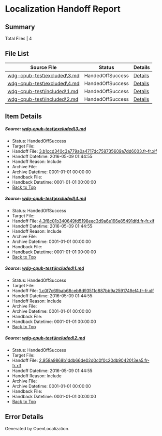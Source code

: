 # <a name='report-top'></a> Localization Handoff Report

## Summary
 Total Files | 4

## File List
 Source File | Status | Details 
 ----------- | ------ | ------- 
 [wdg-cpub-test\excluded\3.md](https://github.com/OpenLocalizationOrg/wdg-cpub-test/blob/f6fa27d86656be70fc37a84493c8b01f0e9da757/wdg-cpub-test/excluded/3.md) | HandedOffSuccess | [Details](#c9cf1a2f7f3dd61acbaaa2c579d30ef47523c03a17)
 [wdg-cpub-test\excluded\4.md](https://github.com/OpenLocalizationOrg/wdg-cpub-test/blob/e95f414da06b202506371c50b8dd54f8a9680420/wdg-cpub-test/excluded/4.md) | HandedOffSuccess | [Details](#ef14dbd33760351b057208e42b5460abe5573e1018)
 [wdg-cpub-test\included\1.md](https://github.com/OpenLocalizationOrg/wdg-cpub-test/blob/285d215583ed33400c6fc26dbc1ed8c02c3ff9df/wdg-cpub-test/included/1.md) | HandedOffSuccess | [Details](#7bae8076a5771865123be7112468b79e9d78a64025)
 [wdg-cpub-test\included\2.md](https://github.com/OpenLocalizationOrg/wdg-cpub-test/blob/4f1b72ae84de09766b0f3e9cd76043da053f1b60/wdg-cpub-test/included/2.md) | HandedOffSuccess | [Details](#f0391904a77efece1359efeca01b5a9a89eeb8c826)

## Item Details
##### <a name='c9cf1a2f7f3dd61acbaaa2c579d30ef47523c03a17'></a> Source: [wdg-cpub-test\excluded\3.md](https://github.com/OpenLocalizationOrg/wdg-cpub-test/blob/f6fa27d86656be70fc37a84493c8b01f0e9da757/wdg-cpub-test/excluded/3.md)
* Status: HandedOffSuccess
* Target File: 
* Handoff File: [3.b1ccd340c3a779a0a4717dc758735609a7dd6003.fr-fr.xlf](https://github.com/OpenLocalizationOrg/olhandoff/blob/85d014f17945770c66a3b7d59c5f92a0c2474df6/ol-handoff/OpenLocalizationOrg/wdg-cpub-test.fr-fr/master/3.b1ccd340c3a779a0a4717dc758735609a7dd6003.fr-fr.xlf)
* Handoff Datetime: 2016-05-09 01:44:55
* Handoff Reason: Include
* Archive File: 
* Archive Datetime: 0001-01-01 00:00:00
* Handback File: 
* Handback Datetime: 0001-01-01 00:00:00
* [Back to Top](#report-top)

##### <a name='ef14dbd33760351b057208e42b5460abe5573e1018'></a> Source: [wdg-cpub-test\excluded\4.md](https://github.com/OpenLocalizationOrg/wdg-cpub-test/blob/e95f414da06b202506371c50b8dd54f8a9680420/wdg-cpub-test/excluded/4.md)
* Status: HandedOffSuccess
* Target File: 
* Handoff File: [4.3f8c01b340649fd5198eec3d9a6e166e85491dfd.fr-fr.xlf](https://github.com/OpenLocalizationOrg/olhandoff/blob/85d014f17945770c66a3b7d59c5f92a0c2474df6/ol-handoff/OpenLocalizationOrg/wdg-cpub-test.fr-fr/master/4.3f8c01b340649fd5198eec3d9a6e166e85491dfd.fr-fr.xlf)
* Handoff Datetime: 2016-05-09 01:44:55
* Handoff Reason: Include
* Archive File: 
* Archive Datetime: 0001-01-01 00:00:00
* Handback File: 
* Handback Datetime: 0001-01-01 00:00:00
* [Back to Top](#report-top)

##### <a name='7bae8076a5771865123be7112468b79e9d78a64025'></a> Source: [wdg-cpub-test\included\1.md](https://github.com/OpenLocalizationOrg/wdg-cpub-test/blob/285d215583ed33400c6fc26dbc1ed8c02c3ff9df/wdg-cpub-test/included/1.md)
* Status: HandedOffSuccess
* Target File: 
* Handoff File: [1.c0f7c69bab68ceb8d93511c887bb9a2591749ef4.fr-fr.xlf](https://github.com/OpenLocalizationOrg/olhandoff/blob/85d014f17945770c66a3b7d59c5f92a0c2474df6/ol-handoff/OpenLocalizationOrg/wdg-cpub-test.fr-fr/master/1.c0f7c69bab68ceb8d93511c887bb9a2591749ef4.fr-fr.xlf)
* Handoff Datetime: 2016-05-09 01:44:55
* Handoff Reason: Include
* Archive File: 
* Archive Datetime: 0001-01-01 00:00:00
* Handback File: 
* Handback Datetime: 0001-01-01 00:00:00
* [Back to Top](#report-top)

##### <a name='f0391904a77efece1359efeca01b5a9a89eeb8c826'></a> Source: [wdg-cpub-test\included\2.md](https://github.com/OpenLocalizationOrg/wdg-cpub-test/blob/4f1b72ae84de09766b0f3e9cd76043da053f1b60/wdg-cpub-test/included/2.md)
* Status: HandedOffSuccess
* Target File: 
* Handoff File: [2.958a9868b1ddb66de02d0c0f0c20db9042013ea5.fr-fr.xlf](https://github.com/OpenLocalizationOrg/olhandoff/blob/85d014f17945770c66a3b7d59c5f92a0c2474df6/ol-handoff/OpenLocalizationOrg/wdg-cpub-test.fr-fr/master/2.958a9868b1ddb66de02d0c0f0c20db9042013ea5.fr-fr.xlf)
* Handoff Datetime: 2016-05-09 01:44:55
* Handoff Reason: Include
* Archive File: 
* Archive Datetime: 0001-01-01 00:00:00
* Handback File: 
* Handback Datetime: 0001-01-01 00:00:00
* [Back to Top](#report-top)


## Error Details

Generated by OpenLocalization.
